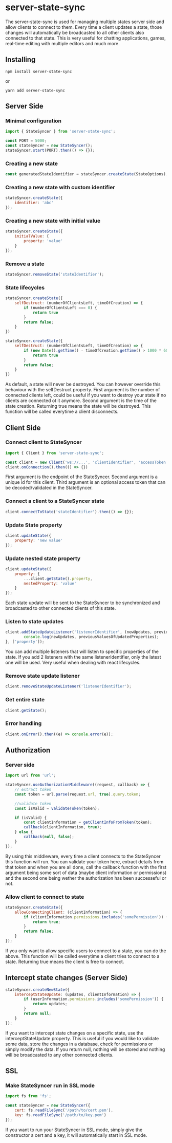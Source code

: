 # server-state-sync
The server-state-sync is used for managing multiple states server side and allow clients to connect to them. Every time a client updates a state, those changes will automatically be broadcasted to all other clients also connected to that state. This is very useful for chatting applications, games, real-time editing with multiple editors and much more.
## Installing
```
npm install server-state-sync
```
or
```
yarn add server-state-sync
```

## Server Side

### Minimal configuration

```js
import { StateSyncer } from 'server-state-sync';

const PORT = 5000;
const stateSyncer = new StateSyncer();
stateSyncer.start(PORT).then(() => {});
```

### Creating a new state

```js
const generatedStateIdentifier = stateSyncer.createState(StateOptions);
```

### Creating a new state with custom identifier

```js
stateSyncer.createState({
    identifier: 'abc'
});
```
### Creating a new state with initial value

```js
stateSyncer.createState({
    initialValue: {
        property: 'value'
    }
});
```
### Remove a state
```js
stateSyncer.removeState('stateIdentifier');
```
### State lifecycles
```js
stateSyncer.createState({
    selfDestruct: (numberOfClientsLeft, timeOfCreation) => {
        if (numberOfClientsLeft === 0) {
            return true
        }
        return false;
    }
})

stateSyncer.createState({
    selfDestruct: (numberOfClientsLeft, timeOfCreation) => {
        if (new Date().getTime() - timeOfCreation.getTime() > 1000 * 60 * 60) {
            return true
        }
        return false;
    }
})
```
As default, a state will never be destroyed. You can however override this behaviour with the selfDestruct property.
First argument is the number of connected clients left, could be useful if you want to destroy your state if no clients are connected ot it anymore.
Second argument is the time of the state creation.
Returning true means the state will be destroyed. This function will be called everytime a client disconnects.
## Client Side
### Connect client to StateSyncer
```js
import { Client } from 'server-state-sync';

const client = new Client('ws://...', 'clientIdentifier', 'accessToken');
client.onConnection().then(() => {})
```
First argument is the endpoint of the StateSyncer. Second argument is a unique id for this client. Third argument is an optional access token that can be decoded/validated in the StateSyncer.
### Connect a client to a StateSyncer state
```js
client.connectToState('stateIdentifier').then(() => {});
```
### Update State property
```js
client.updateState({
    property: 'new value'
});
```
### Update nested state property
```js
client.updateState({
    property: {
        ...client.getState().property,
        nestedProperty: 'value'
    }
});
```
Each state update will be sent to the StateSyncer to be synchronized and broadcasted to other connected clients of this state.
### Listen to state updates
```js
client.addStateUpdateListener('listenerIdentifier', (newUpdates, previousValuesOfUpdatedProperties) => {
        console.log(newUpdates, previousValuesOfUpdatedProperties);
}, ['property']);
```
You can add multiple listeners that will listen to specific properties of the state. If you add 2 listeners with the same listenerIdentifier, only the latest one will be used. Very useful when dealing with react lifecycles.
### Remove state update listener
```js
client.removeStateUpdateListener('listenerIdentifier');
```
### Get entire state
```js
client.getState();
```
### Error handling
```js
client.onError().then((e) => console.error(e));
```
## Authorization
### Server side
```js
import url from 'url';

stateSyncer.useAuthorizationMiddleware((request, callback) => {
    // extract token
    const token = url.parse(request.url, true).query.token;

    //validate token
    const isValid = validateToken(token);

    if (isValid) {
        const clientInformation = getClientInfoFromToken(token);
        callback(clientInformation, true);
    } else {
        callback(null, false);
    }
});
```
By using this middleware, every time a client connects to the StateSyncer this function will run. You can validate your token here, extract details from that token and when you are all done, call the callback function with the first argument being some sort of data (maybe client information or permissions) and the second one being wether the authorization has been successeful or not.
### Allow client to connect to state

```js
stateSyncer.createState({
    allowConnectingClient: (clientInformation) => {
        if (clientInformation.permissions.includes('somePermission')) {
            return true;
        }
        return false;
    }
});
```
If you only want to allow specific users to connect to a state, you can do the above. This function will be called everytime a client tries to connect to a state. Returning true means the client is free to connect.
## Intercept state changes (Server Side)
```js
stateSyncer.createNewState({
    interceptStateUpdate: (updates, clientInformation) => {
        if (userInformation.permissions.includes('somePermission')) {
            return updates;
        }
        return null;
    }
});
```
If you want to intercept state changes on a specific state, use the interceptStateUpdate property. This is useful if you would like to validate some data, store the changes in a database, check for permissions or simply modify the data. If you return null, nothing will be stored and nothing will be broadcasted to any other connected clients.
## SSL
### Make StateSyncer run in SSL mode
```js
import fs from 'fs';

const stateSyncer = new StateSyncer({
    cert: fs.readFileSync('/path/to/cert.pem'),
    key: fs.readFileSync('/path/to/key.pem')
});
```
If you want to run your StateSyncer in SSL mode, simply give the constructor a cert and a key, it will automatically start in SSL mode.